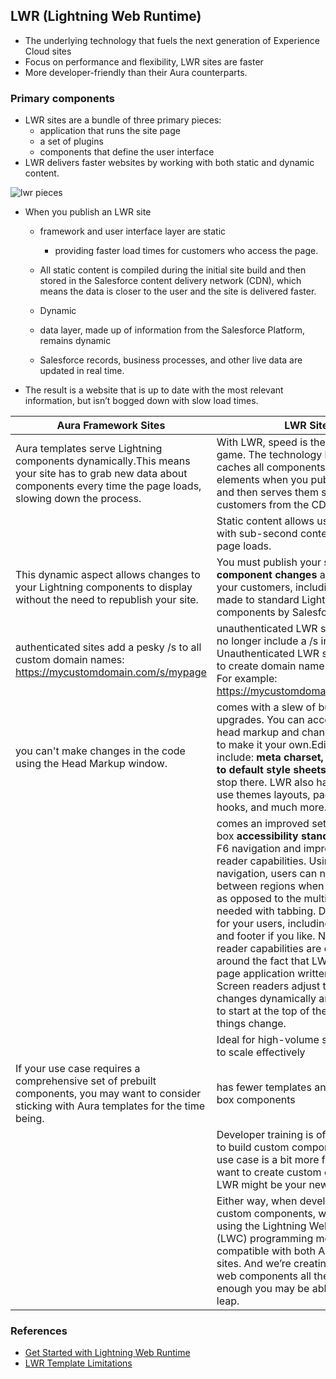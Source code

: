 ## LWR (Lightning Web Runtime)

- The underlying technology that fuels the next generation of Experience Cloud sites
- Focus on performance and flexibility, LWR sites are faster 
- More developer-friendly than their Aura counterparts.

### Primary components
- LWR sites are a bundle of three primary pieces:
    - application that runs the site page
    - a set of plugins
    - components that define the user interface
- LWR delivers faster websites by working with both static and dynamic content. 

![lwr pieces](https://res.cloudinary.com/hy4kyit2a/f_auto,fl_lossy,q_70/learn/modules/lightning-web-runtime-for-experience-cloud/get-started-with-lightning-web-runtime/images/4e493c384358d81f291ee054ba187e0b_63-e-3170-e-b-56-e-4-f-99-8954-63-d-6-ebdd-53-cd.png)

- When you publish an LWR site
    -  framework and user interface layer are static
        - providing faster load times for customers who access the page.
    - All static content is compiled during the initial site build and then stored in the Salesforce content delivery network (CDN), which means the data is closer to the user and the site is delivered faster. 

   - Dynamic 
    -  data layer, made up of information from the Salesforce Platform, remains dynamic
    -  Salesforce records, business processes, and other live data are updated in real time. 
- The result is a website that is up to date with the most relevant information, but isn’t bogged down with slow load times. 


|Aura Framework Sites|LWR Sites
|---|--|
|Aura templates serve Lightning components dynamically.This means your site has to grab new data about components every time the page loads, slowing down the process.|With LWR, speed is the name of the game. The technology builds and caches all components and style elements when you publish your site and then serves them statically to your customers from the CDN|
||Static content allows us to provide you with sub-second content delivery and page loads.|
| This dynamic aspect allows changes to your Lightning components to display without the need to republish your site.|You must publish your site before any **component changes** are displayed to your customers, including updates made to standard Lightning components by Salesforce|
|authenticated sites add a pesky /s to all custom domain names: https://mycustomdomain.com/s/mypage|unauthenticated LWR sites is that they no longer include a /s in the site URL: Unauthenticated LWR sites allow you to create domain names without the /s. For example: https://mycustomdomain.com/mypage.|
|you can't make changes in the code using the Head Markup window.| comes with a slew of built-in style upgrades. You can access the default head markup and change various tags to make it your own.Editable tags include: **meta charset, title, and links to default style sheets**. But we didn’t stop there. LWR also has new ways to use themes layouts, page layouts, style hooks, and much more. |
|| comes an improved set of out-of-the-box **accessibility standards**, including F6 navigation and improved screen reader capabilities. Using F6 navigation, users can navigate between regions when they press F6, as opposed to the multiple keystrokes needed with tabbing. Define regions for your users, including the header and footer if you like. New screen reader capabilities are designed around the fact that LWR runs a single page application written in HTML. Screen readers adjust to theme changes dynamically and know when to start at the top of the page when things change.  |
||Ideal for high-volume sites that need to scale effectively|
|If your use case requires a comprehensive set of prebuilt components, you may want to consider sticking with Aura templates for the time being. |has fewer templates and out-of-the-box components|
||Developer training is often necessary to build custom components. If your use case is a bit more flexible, or you want to create custom components, LWR might be your new best friend|
||Either way, when developing your own custom components, we recommend using the Lightning Web Components (LWC) programming model, which is compatible with both Aura and LWR sites. And we’re creating new Lightning web components all the time, so soon enough you may be able to make the leap. |




### References
- [Get Started with Lightning Web Runtime](https://trailhead.salesforce.com/content/learn/modules/lightning-web-runtime-for-experience-cloud/get-started-with-lightning-web-runtime)
- [LWR Template Limitations](https://developer.salesforce.com/docs/atlas.en-us.exp_cloud_lwr.meta/exp_cloud_lwr/template_limitations.htm)
